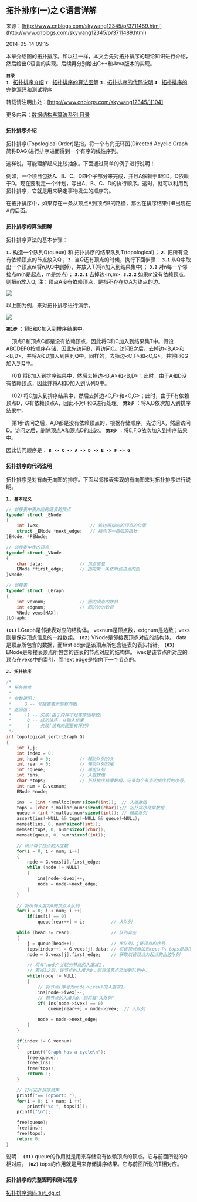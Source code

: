 ## 拓扑排序(一)之 C语言详解

来源：[http://www.cnblogs.com/skywang12345/p/3711489.html](http://www.cnblogs.com/skywang12345/p/3711489.html)

2014-05-14 09:15



本章介绍图的拓扑排序。和以往一样，本文会先对拓扑排序的理论知识进行介绍，然后给出C语言的实现。后续再分别给出C++和Java版本的实现。


**`目录`**  
**`1`** . [拓扑排序介绍][100] 
**`2`** . [拓扑排序的算法图解][101] 
**`3`** . [拓扑排序的代码说明][102] 
**`4`** . [拓扑排序的完整源码和测试程序][103]


转载请注明出处：[http://www.cnblogs.com/skywang12345/][104]


更多内容：[数据结构与算法系列 目录][105]

<a name="anchor1"></a>

### **`拓扑排序介绍 `** 


拓扑排序(Topological Order)是指，将一个有向无环图(Directed Acyclic Graph简称DAG)进行排序进而得到一个有序的线性序列。


这样说，可能理解起来比较抽象。下面通过简单的例子进行说明！ 

例如，一个项目包括A、B、C、D四个子部分来完成，并且A依赖于B和D，C依赖于D。现在要制定一个计划，写出A、B、C、D的执行顺序。这时，就可以利用到拓扑排序，它就是用来确定事物发生的顺序的。


在拓扑排序中，如果存在一条从顶点A到顶点B的路径，那么在排序结果中B出现在A的后面。


<a name="anchor2"></a>

### **`拓扑排序的算法图解 `** 


拓扑排序算法的基本步骤：

**`1.`**  构造一个队列Q(queue) 和 拓扑排序的结果队列T(topological)； 
**`2.`**  把所有没有依赖顶点的节点放入Q； 
**`3.`**  当Q还有顶点的时候，执行下面步骤： 
**`3.1`**  从Q中取出一个顶点n(将n从Q中删掉)，并放入T(将n加入到结果集中)； 
**`3.2`**  对n每一个邻接点m(n是起点，m是终点)； 
**`3.2.1`**  去掉边<n,m>; 
**`3.2.2`**  如果m没有依赖顶点，则把m放入Q; 
 注：顶点A没有依赖顶点，是指不存在以A为终点的边。 


![][0]


以上图为例，来对拓扑排序进行演示。


![][1]


**`第1步`** ：将B和C加入到排序结果中。 

      顶点B和顶点C都是没有依赖顶点，因此将C和C加入到结果集T中。假设ABCDEFG按顺序存储，因此先访问B，再访问C。访问B之后，去掉边<B,A>和<B,D>，并将A和D加入到队列Q中。同样的，去掉边<C,F>和<C,G>，并将F和G加入到Q中。 

      (01) 将B加入到排序结果中，然后去掉边<B,A>和<B,D>；此时，由于A和D没有依赖顶点，因此并将A和D加入到队列Q中。 

      (02) 将C加入到排序结果中，然后去掉边<C,F>和<C,G>；此时，由于F有依赖顶点D，G有依赖顶点A，因此不对F和G进行处理。 
**`第2步`** ：将A,D依次加入到排序结果中。 

      第1步访问之后，A,D都是没有依赖顶点的，根据存储顺序，先访问A，然后访问D。访问之后，删除顶点A和顶点D的出边。 
**`第3步`** ：将E,F,G依次加入到排序结果中。


因此访问顺序是： **`B -> C -> A -> D -> E -> F -> G`** 


<a name="anchor3"></a>

### **`拓扑排序的代码说明 `** 


拓扑排序是对有向无向图的排序。下面以邻接表实现的有向图来对拓扑排序进行说明。


**`1. 基本定义 `** 



```c
// 邻接表中表对应的链表的顶点
typedef struct _ENode
{
    int ivex;                   // 该边所指向的顶点的位置
    struct _ENode *next_edge;   // 指向下一条弧的指针
}ENode, *PENode;

// 邻接表中表的顶点
typedef struct _VNode
{
    char data;              // 顶点信息
    ENode *first_edge;      // 指向第一条依附该顶点的弧
}VNode;

// 邻接表
typedef struct _LGraph
{
    int vexnum;             // 图的顶点的数目
    int edgnum;             // 图的边的数目
    VNode vexs[MAX];
}LGraph;

```




**`(01)`**  LGraph是邻接表对应的结构体。 vexnum是顶点数，edgnum是边数；vexs则是保存顶点信息的一维数组。 
**`(02)`**  VNode是邻接表顶点对应的结构体。 data是顶点所包含的数据，而first edge是该顶点所包含链表的表头指针。 
**`(03)`**  ENode是邻接表顶点所包含的链表的节点对应的结构体。 ivex是该节点所对应的顶点在vexs中的索引，而next edge是指向下一个节点的。


**`2. 拓扑排序 `** 

```c
/*
 * 拓扑排序
 *
 * 参数说明：
 *     G -- 邻接表表示的有向图
 * 返回值：
 *     -1 -- 失败(由于内存不足等原因导致)
 *      0 -- 成功排序，并输入结果
 *      1 -- 失败(该有向图是有环的)
 */
int topological_sort(LGraph G)
{
    int i,j;
    int index = 0;
    int head = 0;           // 辅助队列的头
    int rear = 0;           // 辅助队列的尾
    int *queue;             // 辅组队列
    int *ins;               // 入度数组
    char *tops;             // 拓扑排序结果数组，记录每个节点的排序后的序号。
    int num = G.vexnum;
    ENode *node;

    ins  = (int *)malloc(num*sizeof(int));  // 入度数组
    tops = (char *)malloc(num*sizeof(char));// 拓扑排序结果数组
    queue = (int *)malloc(num*sizeof(int)); // 辅助队列
    assert(ins!=NULL && tops!=NULL && queue!=NULL);
    memset(ins, 0, num*sizeof(int));
    memset(tops, 0, num*sizeof(char));
    memset(queue, 0, num*sizeof(int));

    // 统计每个顶点的入度数
    for(i = 0; i < num; i++)
    {
        node = G.vexs[i].first_edge;
        while (node != NULL)
        {
            ins[node->ivex]++;
            node = node->next_edge;
        }
    }

    // 将所有入度为0的顶点入队列
    for(i = 0; i < num; i ++)
        if(ins[i] == 0)
            queue[rear++] = i;          // 入队列

    while (head != rear)                // 队列非空
    {
        j = queue[head++];              // 出队列。j是顶点的序号
        tops[index++] = G.vexs[j].data; // 将该顶点添加到tops中，tops是排序结果
        node = G.vexs[j].first_edge;    // 获取以该顶点为起点的出边队列

        // 将与"node"关联的节点的入度减1；
        // 若减1之后，该节点的入度为0；则将该节点添加到队列中。
        while(node != NULL)
        {
            // 将节点(序号为node->ivex)的入度减1。
            ins[node->ivex]--;
            // 若节点的入度为0，则将其"入队列"
            if( ins[node->ivex] == 0)
                queue[rear++] = node->ivex;  // 入队列

            node = node->next_edge;
        }
    }

    if(index != G.vexnum)
    {
        printf("Graph has a cycle\n");
        free(queue);
        free(ins);
        free(tops);
        return 1;
    }

    // 打印拓扑排序结果
    printf("== TopSort: ");
    for(i = 0; i < num; i ++)
        printf("%c ", tops[i]);
    printf("\n");

    free(queue);
    free(ins);
    free(tops);
    return 0;
}

```


说明： 
**`(01)`**  queue的作用就是用来存储没有依赖顶点的顶点。它与前面所说的Q相对应。 
**`(02)`**  tops的作用就是用来存储排序结果。它与前面所说的T相对应。


<a name="anchor4"></a>

### **`拓扑排序的完整源码和测试程序 `** 


[拓扑排序源码(list_dg.c)][106]

[0]: ../img/topsort01.jpg
[1]: ../img/topsort02.jpg
[100]: #anchor1
[101]: #anchor2
[102]: #anchor3
[103]: #anchor4
[104]: http://www.cnblogs.com/skywang12345/
[105]: http://www.cnblogs.com/skywang12345/p/3603935.html
[106]: https://github.com/wangkuiwu/datastructs_and_algorithm/blob/master/source/graph/topsort/dag/c/list_dg.c